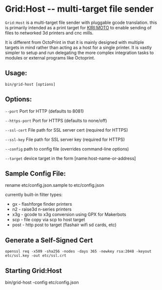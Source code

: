 # Grid:Host -- multi-target file sender

`Grid:Host` is a multi-target file sender with pluggable gcode
translation. this is primarily intended as a print target for
[KIRI:MOTO](https://grid.space/kiri/) to enable sending of files
to networked 3d printers and cnc mills.

It is different from OctoPrint in that it is mainly designed with
multiple targets in mind rather than acting as a host for a single
printer. It is vastly simpler to setup and run delegating the more
complex integration tasks to modules or external programs like
Octoprint.


## Usage:

    bin/grid-host [options]


## Options:

`--port` Port for HTTP (defaults to 8081)

`--https-port` Port for HTTPS (defaults to none/off)

`--ssl-cert` File path for SSL server cert (required for HTTPS)

`--ssl-key` File path for SSL server key (required for HTTPS)

`--config` path to config file (overrides command-line options)

`--target` device target in the form [name:host-name-or-address]


## Sample Config File:

rename etc/config.json.sample to etc/config.json

currently built-in filter types:

* gx - flashforge finder printers
* n2 - raise3d n-series printers
* x3g - gcode to x3g conversion using GPX for Makerbots
* scp - file copy via scp to host target
* post - http post to target (flashair wifi sd cards, etc)


## Generate a Self-Signed Cert

```openssl req -x509 -sha256 -nodes -days 365 -newkey rsa:2048 -keyout etc/ssl.key -out etc/ssl.crt```


## Starting Grid:Host

bin/grid-host -config etc/config.json
